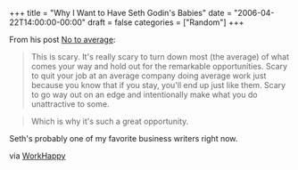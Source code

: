 +++
title = "Why I Want to Have Seth Godin's Babies"
date = "2006-04-22T14:00:00-00:00"
draft = false
categories = ["Random"]
+++

From his post [No to
average](http://sethgodin.typepad.com/seths_blog/2006/04/no_to_average.html):

> This is scary. It's really scary to turn down most (the average) of
> what comes your way and hold out for the remarkable opportunities.
> Scary to quit your job at an average company doing average work just
> because you know that if you stay, you'll end up just like them. Scary
> to go way out on an edge and intentionally make what you do
> unattractive to some.

> Which is why it's such a great opportunity.

Seth's probably one of my favorite business writers right now.

via [WorkHappy](http://www.workhappy.net/2006/04/happy_quote.html)


